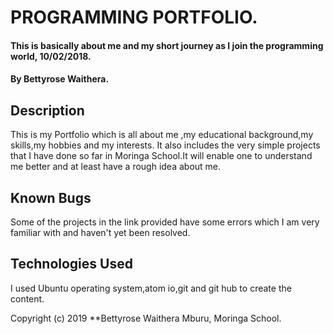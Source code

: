 # PROGRAMMING PORTFOLIO.
#### This is basically about me and my short journey as I join the programming world, 10/02/2018.
#### By Bettyrose Waithera.
## Description
This is my Portfolio which is all about me ,my educational background,my skills,my hobbies and my interests. It also includes the very simple projects that I have done so far in Moringa School.It will enable one to understand me better and at least have a rough idea about me.
## Known Bugs
Some of the projects in the link provided have some errors which I am very familiar with and haven't yet been resolved.
## Technologies Used
I used Ubuntu operating  system,atom io,git and git hub to create the content.

Copyright (c) 2019 **Bettyrose Waithera Mburu, Moringa School.
